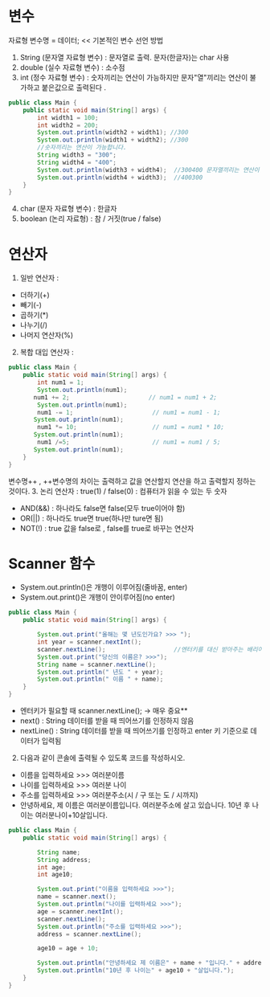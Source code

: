# 변수
자료형 변수명 = 데이터; << 기본적인 변수 선언 방법 
1. String (문자열 자료형 변수) : 
문자열로 출력. 문자(한글자)는 char 사용 
2. double (실수 자료형 변수) : 소수점
3. int (정수 자료형 변수) : 숫자끼리는 연산이 가능하지만 문자"열"끼리는 연산이 불가하고
붙은값으로 출력된다 . 
```java
public class Main {
    public static void main(String[] args) {
        int width1 = 100;
        int width2 = 200;
        System.out.println(width2 + width1); //300
        System.out.println(width1 + width2); //300
        //숫자끼리는 연산이 가능합니다.
        String width3 = "300";
        String width4 = "400";
        System.out.println(width3 + width4);  //300400 문자열끼리는 연산이 아니라 나"열"
        System.out.println(width4 + width3);  //400300
    }
}

```
4. char (문자 자료형 변수) : 한글자 
5. boolean (논리 자료형) : 참 / 거짓(true / false)

# 연산자
1. 일반 연산자 :
- 더하기(+)
- 빼기(-)
- 곱하기(*)
- 나누기(/)
- 나머지 연산자(%)
2. 복합 대입 연산자 : 
```java
public class Main {
    public static void main(String[] args) {
        int num1 = 1;
        System.out.println(num1);
       num1 += 2;                      // num1 = num1 + 2;
        System.out.println(num1);
        num1 -= 1;                      // num1 = num1 - 1;
       System.out.println(num1);
        num1 *= 10;                     // num1 = num1 * 10;
       System.out.println(num1);
        num1 /=5;                       // num1 = num1 / 5;
       System.out.println(num1);
    }
}
```
변수명++ , ++변수명의 차이는 출력하고 값을 연산할지 연산을 하고 출력할지 정하는 것이다.
3. 논리 연산자 :
   true(1) / false(0) : 컴퓨터가 읽을 수 있는 두 숫자
- AND(&&) : 하나라도 false면 false(모두 true이어야 함)
- OR(||) : 하나라도 true면 true(하나만 ture면 됨)
- NOT(!) : true 값을 false로 , false를 true로 바꾸는 연산자
# Scanner 함수
- System.out.println()은 개행이 이루어짐(줄바꿈, enter)
- System.out.print()은 개행이 안이루어짐(no enter)
```java
public class Main {
    public static void main(String[] args) {

        System.out.print("올해는 몇 년도인가요? >>> ");
        int year = scanner.nextInt();
        scanner.nextLine();                   //엔터키를 대신 받아주는 배리어 역할
        System.out.print("당신의 이름은? >>>");
        String name = scanner.nextLine();
        System.out.println(" 년도 " + year);
        System.out.println(" 이름 " + name);
    }
}

```
- 엔터키가 필요할 때 scanner.nextLine(); -> 매우 중요**
- next() : String 데이터를 받을 때 띄어쓰기를 인정하지 않음
- nextLine() : String 데이터를 받을 때 띄어쓰기를 인정하고 enter 키 기준으로 데이터가 입력됨
2. 다음과 같이 콘솔에 출력될 수 있도록 코드를 작성하시오.
- 이름을 입력하세요 >>> 여러분이름
- 나이를 입력하세요 >>> 여러분 나이
- 주소를 입력하세요 >>> 여러분주소(시 / 구 또는 도 / 시까지)
- 안녕하세요, 제 이름은 여러분이름입니다. 여러분주소에 살고 있습니다.
  10년 후 나이는 여러분나이+10살입니다.
            
```java
public class Main {
    public static void main(String[] args) {

        String name;
        String address;
        int age;
        int age10;

        System.out.print("이름을 입력하세요 >>>");
        name = scanner.next();
        System.out.println("나이를 입력하세요 >>>");
        age = scanner.nextInt();
        scanner.nextLine();
        System.out.println("주소를 입력하세요 >>>");
        address = scanner.nextLine();

        age10 = age + 10;

        System.out.println("안녕하세요 제 이름은" + name + "입니다." + address + "에 살고 있습니다.");
        System.out.println("10년 후 나이는" + age10 + "살입니다.");
    }
}

```
